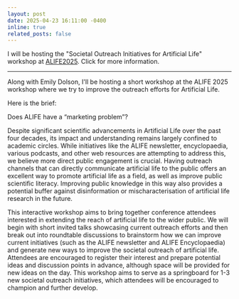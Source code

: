 ```yaml
---
layout: post
date: 2025-04-23 16:11:00 -0400
inline: true
related_posts: false
---
```


I will be hosting the "Societal Outreach Initiatives for Artificial Life" workshop at [ALIFE2025](http://2025.alife.org). Click for more information.

---

Along with Emily Dolson, I'll be hosting a short workshop at the ALIFE 2025 workshop where we try to improve the outreach efforts for Artificial Life.

Here is the brief:

Does ALIFE have a “marketing problem”? 

Despite significant scientific advancements in Artificial Life over the past four decades, its impact and understanding remains largely confined to academic circles. While initiatives like the ALIFE newsletter, encyclopaedia, various podcasts, and other web resources are attempting to address this, we believe more direct public engagement is crucial. Having outreach channels that can directly communicate artificial life to the public offers an excellent way to promote artificial life as a field, as well as improve public scientific literacy. Improving public knowledge in this way also provides a potential buffer against disinformation or mischaracterisation of artificial life research in the future.

This interactive workshop aims to bring together conference attendees interested in extending the reach of artificial life to the wider public. We will begin with short invited talks showcasing current outreach efforts and then break out into roundtable discussions to brainstorm how we can improve current initiatives (such as the ALIFE newsletter and ALIFE Encyclopaedia) and generate new ways to improve the societal outreach of artificial life.
Attendees are encouraged to register their interest and prepare potential ideas and discussion points in advance, although space will be provided for new ideas on the day. This workshop aims to serve as a springboard for 1-3 new societal outreach initiatives, which attendees will be encouraged to champion and further develop.


